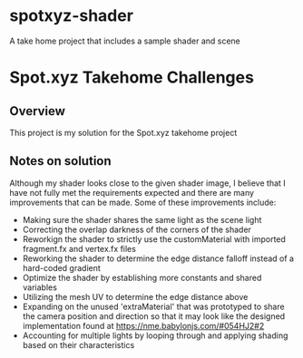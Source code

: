 # spotxyz-shader
A take home project that includes a sample shader and scene

# Spot.xyz Takehome Challenges

## Overview

This project is my solution for the Spot.xyz takehome project

## Notes on solution

Although my shader looks close to the given shader image, I believe that I have not fully met the requirements expected and there are many improvements that can be made. Some of these improvements include:

- Making sure the shader shares the same light as the scene light
- Correcting the overlap darkness of the corners of the shader
- Reworkign the shader to strictly use the customMaterial with imported fragment.fx and vertex.fx files
- Reworking the shader to determine the edge distance falloff instead of a hard-coded gradient
- Optimize the shader by establishing more constants and shared variables
- Utilizing the mesh UV to determine the edge distance above
- Expanding on the unused 'extraMaterial' that was prototyped to share the camera position and direction so that it may look like the designed implementation found at https://nme.babylonjs.com/#054HJ2#2
- Accounting for multiple lights by looping through and applying shading based on their characteristics
